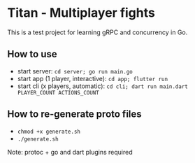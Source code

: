 # Titan - Multiplayer fights

This is a test project for learning gRPC and concurrency in Go.

## How to use
- start server: `cd server; go run main.go`
- start app (1 player, interactive): `cd app; flutter run`
- start cli (x players, automatic): `cd cli; dart run main.dart PLAYER_COUNT ACTIONS_COUNT`

## How to re-generate proto files
- `chmod +x generate.sh`
- `./generate.sh`

Note: protoc + go and dart plugins required